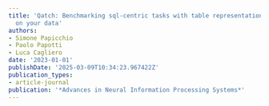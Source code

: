 ```yaml
---
title: 'Qatch: Benchmarking sql-centric tasks with table representation learning models
  on your data'
authors:
- Simone Papicchio
- Paolo Papotti
- Luca Cagliero
date: '2023-01-01'
publishDate: '2025-03-09T10:34:23.967422Z'
publication_types:
- article-journal
publication: '*Advances in Neural Information Processing Systems*'
---
```


